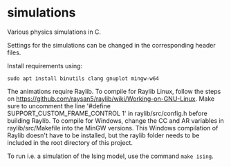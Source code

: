# simulations
Various physics simulations in C.

Settings for the simulations can be changed in the corresponding header files. 

Install requirements using:

```sudo apt install binutils clang gnuplot mingw-w64```

The animations require Raylib. To compile for Raylib Linux, follow the steps on https://github.com/raysan5/raylib/wiki/Working-on-GNU-Linux. 
Make sure to uncomment the line '#define SUPPORT_CUSTOM_FRAME_CONTROL 1' in raylib/src/config.h before building Raylib. 
To compile for Windows, change the CC and AR variables in raylib/src/Makefile into the MinGW versions. This Windows compilation of Raylib doesn't have to be installed, 
but the raylib folder needs to be included in the root directory of this project.  

To run i.e. a simulation of the Ising model, use the command ```make ising```.
